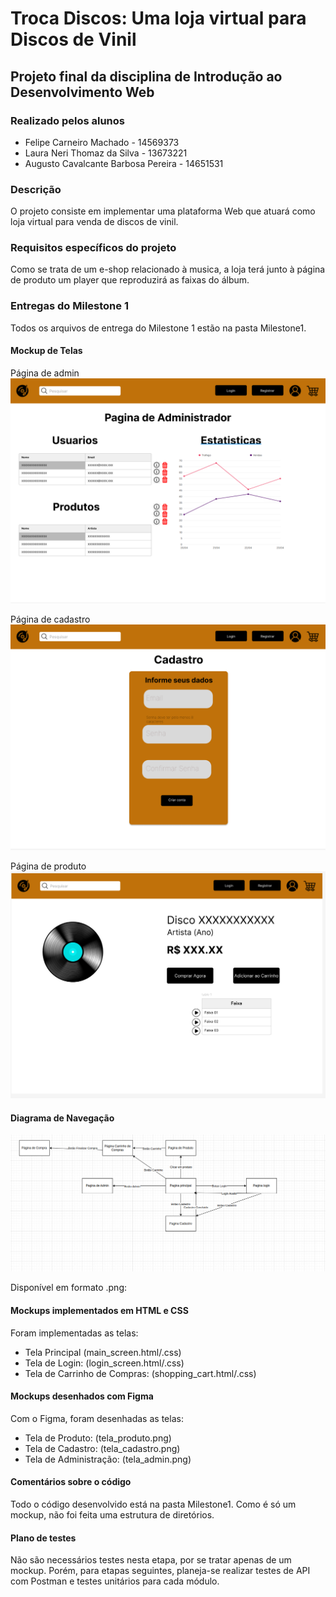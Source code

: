 # Troca Discos: Uma loja virtual para Discos de Vinil

## Projeto final da disciplina de Introdução ao Desenvolvimento Web


### Realizado pelos alunos
- Felipe Carneiro Machado -  14569373
- Laura Neri Thomaz da Silva - 13673221
- Augusto Cavalcante Barbosa Pereira - 14651531


### Descrição

O projeto consiste em implementar uma plataforma Web que atuará como loja virtual para venda de discos de vinil.

### Requisitos específicos do projeto

Como se trata de um e-shop relacionado à musica, a loja terá junto à página de produto um player que reproduzirá as faixas do álbum.

### Entregas do Milestone 1

Todos os arquivos de entrega do Milestone 1 estão na pasta Milestone1.

#### Mockup de Telas

Página de admin
![Mockup Admin](Milestone1/tela_admin.png)

Página de cadastro
![Mockup cadastro](Milestone1/tela_cadastro.png)

Página de produto
![Mockup produto](Milestone1/tela_produto.png)

#### Diagrama de Navegação 

![Diagrama De Navegacao](Milestone1/DiagramaDeNavegacao.png)

Disponível em formato .png:

#### Mockups implementados em HTML e CSS

Foram implementadas as telas: 
- Tela Principal (main_screen.html/.css)
- Tela de Login: (login_screen.html/.css)
- Tela de Carrinho de Compras: (shopping_cart.html/.css)


#### Mockups desenhados com Figma

Com o Figma, foram desenhadas as telas:
- Tela de Produto: (tela_produto.png)
- Tela de Cadastro: (tela_cadastro.png)
- Tela de Administração: (tela_admin.png)

#### Comentários sobre o código

Todo o código desenvolvido está na pasta Milestone1. Como é só um mockup, não foi feita uma estrutura de diretórios.

#### Plano de testes

Não são necessários testes nesta etapa, por se tratar apenas de um mockup. Porém, para etapas seguintes, planeja-se realizar testes de API com Postman e testes unitários para cada módulo.
